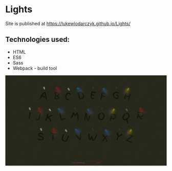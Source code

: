 # Lights
Site is published at https://lukewlodarczyk.github.io/Lights/

## Technologies used:
* HTML
* ES6
* Sass
* Webpack - build tool

![layout](images/Lights.png)
